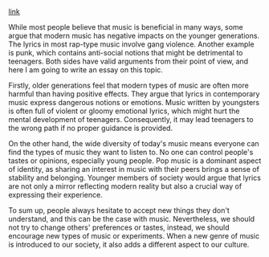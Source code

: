 [link](https://www.ielts-writing.info/EXAM/ielts_writing_samples_task_2/1122/)

While most people believe that music is beneficial in many ways, some argue that modern music has negative impacts on the younger generations. The lyrics in most rap-type music involve gang violence. Another example is punk, which contains anti-social notions that might be detrimental to teenagers. Both sides have valid arguments from their point of view, and here I am going to write an essay on this topic.

Firstly, older generations feel that modern types of music are often more harmful than having positive effects. They argue that lyrics in contemporary music express dangerous notions or emotions. Music written by youngsters is often full of violent or gloomy emotional lyrics, which might hurt the mental development of teenagers. Consequently, it may lead teenagers to the wrong path if no proper guidance is provided.

On the other hand, the wide diversity of today's music means everyone can find the types of music they want to listen to. No one can control people's tastes or opinions, especially young people. Pop music is a dominant aspect of identity, as sharing an interest in music with their peers brings a sense of stability and belonging. Younger members of society would argue that lyrics are not only a mirror reflecting modern reality but also a crucial way of expressing their experience.

To sum up, people always hesitate to accept new things they don't understand, and this can be the case with music. Nevertheless, we should not try to change others' preferences or tastes, instead, we should encourage new types of music or experiments. When a new genre of music is introduced to our society, it also adds a different aspect to our culture.